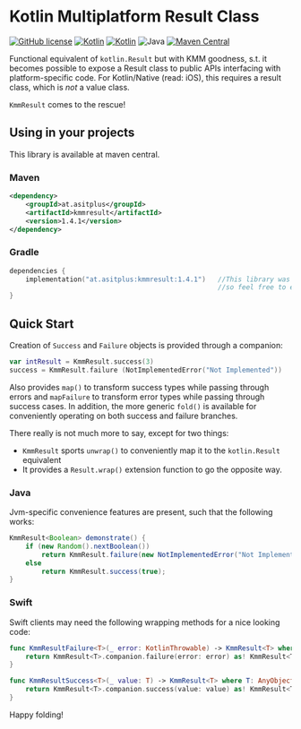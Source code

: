 # Kotlin Multiplatform Result Class
[![GitHub license](https://img.shields.io/badge/license-Apache%20License%202.0-brightgreen.svg?style=flat)](http://www.apache.org/licenses/LICENSE-2.0)
[![Kotlin](https://img.shields.io/badge/kotlin-multiplatform--mobile-orange.svg?logo=kotlin)](http://kotlinlang.org)
[![Kotlin](https://img.shields.io/badge/kotlin-1.8.10-blue.svg?logo=kotlin)](http://kotlinlang.org)
![Java](https://img.shields.io/badge/java-11-blue.svg?logo=OPENJDK)
[![Maven Central](https://img.shields.io/maven-central/v/at.asitplus/kmmresult)](https://mvnrepository.com/artifact/at.asitplus/kmmresult/)

Functional equivalent of `kotlin.Result` but with KMM goodness, s.t. it becomes possible to expose a Result class to 
public APIs interfacing with platform-specific code. For Kotlin/Native (read: iOS), this requires a result class, which
is *not* a value class.

`KmmResult` comes to the rescue!


## Using in your projects

This library is available at maven central.

### Maven

```xml
<dependency>
    <groupId>at.asitplus</groupId>
    <artifactId>kmmresult</artifactId>
    <version>1.4.1</version>
</dependency>
```

### Gradle

```kotlin
dependencies {
    implementation("at.asitplus:kmmresult:1.4.1")   //This library was designed to play well with multiplatform APIs
                                                    //so feel free to expose it through your public API
}
```

## Quick Start
Creation of `Success` and `Failure` objects is provided through a companion:

```kotlin
var intResult = KmmResult.success(3)
success = KmmResult.failure (NotImplementedError("Not Implemented"))
```

Also provides `map()`  to transform success types while passing through errors and `mapFailure` to transform error types
while passing through success cases.
In addition, the more generic `fold()` is available for conveniently operating on both success and failure branches. 


There really is not much more to say, except for two things:
 - `KmmResult` sports `unwrap()` to conveniently map it to the `kotlin.Result` equivalent
 - It provides a `Result.wrap()` extension function to go the opposite way.

### Java
Jvm-specific convenience features are present, such that the following works:

```java
KmmResult<Boolean> demonstrate() {
    if (new Random().nextBoolean())
        return KmmResult.failure(new NotImplementedError("Not Implemented"));
    else
        return KmmResult.success(true);
}
```


### Swift
Swift clients may need the following wrapping methods for a nice looking code:

```swift
func KmmResultFailure<T>(_ error: KotlinThrowable) -> KmmResult<T> where T: AnyObject {
    return KmmResult<T>.companion.failure(error: error) as! KmmResult<T>
}

func KmmResultSuccess<T>(_ value: T) -> KmmResult<T> where T: AnyObject {
    return KmmResult<T>.companion.success(value: value) as! KmmResult<T>
}
```

Happy folding!
